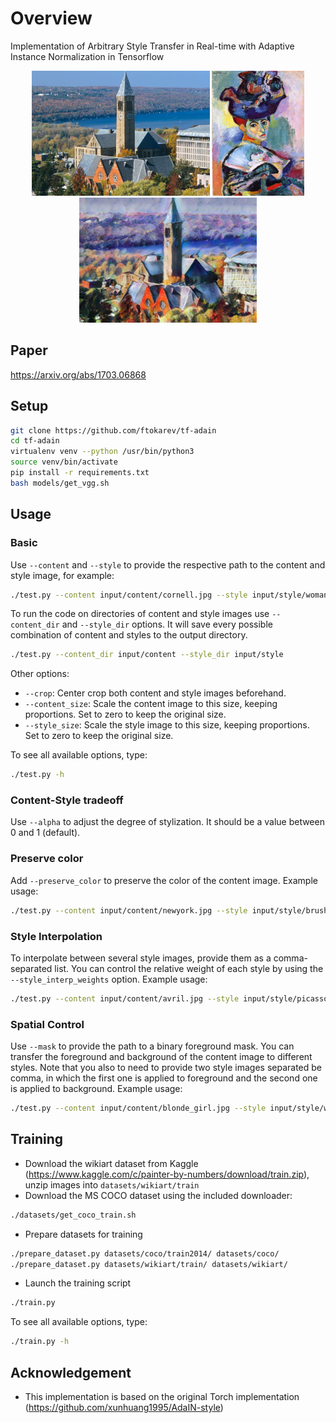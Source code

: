 # Overview

Implementation of Arbitrary Style Transfer in Real-time with Adaptive Instance Normalization in Tensorflow

<p align='center'>
    <img src='input/content/cornell.jpg' height="200px">
    <img src='input/style/woman_with_hat_matisse.jpg' height="200px">
    <img src='output/cornell_stylized_woman_with_hat_matisse.jpg' height="200px">
</p>

## Paper
https://arxiv.org/abs/1703.06868

## Setup

```bash
git clone https://github.com/ftokarev/tf-adain
cd tf-adain
virtualenv venv --python /usr/bin/python3
source venv/bin/activate
pip install -r requirements.txt
bash models/get_vgg.sh
```

## Usage

### Basic

Use `--content` and `--style` to provide the respective path to the content and style image, for example:

```bash
./test.py --content input/content/cornell.jpg --style input/style/woman_with_hat_matisse.jpg --content_size 0 --style_size 0
```

To run the code on directories of content and style images use `--content_dir` and `--style_dir` options. It will save every possible
combination of content and styles to the output directory.

```bash
./test.py --content_dir input/content --style_dir input/style
```

Other options:

- `--crop`: Center crop both content and style images beforehand.
- `--content_size`: Scale the content image to this size, keeping proportions. Set to zero to keep the original size.
- `--style_size`: Scale the style image to this size, keeping proportions. Set to zero to keep the original size.

To see all available options, type:

```bash
./test.py -h
```

### Content-Style tradeoff

Use `--alpha` to adjust the degree of stylization. It should be a value between 0 and 1 (default).

### Preserve color

Add `--preserve_color` to preserve the color of the content image. Example usage:

```bash
./test.py --content input/content/newyork.jpg --style input/style/brushstrokes.jpg --content_size 0 --style_size 0 --preserve_color
```

### Style Interpolation

To interpolate between several style images, provide them as a comma-separated list. You can control the relative weight of each style by using the `--style_interp_weights` option. Example usage:

```bash
./test.py --content input/content/avril.jpg --style input/style/picasso_self_portrait.jpg,input/style/impronte_d_artista.jpg --style_interp_weights 1,1 --crop --style_size 400
```

### Spatial Control

Use `--mask` to provide the path to a binary foreground mask. You can transfer the foreground and background of the content image to different styles.
Note that you also to need to provide two style images separated be comma, in which the first one is applied to foreground and the second one is applied to background. Example usage:

```bash
./test.py --content input/content/blonde_girl.jpg --style input/style/woman_in_peasant_dress_cropped.jpg,input/style/mondrian_cropped.jpg --mask input/mask/mask.png --content_size 0 --style_size 0
```

## Training

- Download the wikiart dataset from Kaggle (https://www.kaggle.com/c/painter-by-numbers/download/train.zip), unzip images into `datasets/wikiart/train`
- Download the MS COCO dataset using the included downloader:

```bash
./datasets/get_coco_train.sh
```

- Prepare datasets for training

```bash
./prepare_dataset.py datasets/coco/train2014/ datasets/coco/
./prepare_dataset.py datasets/wikiart/train/ datasets/wikiart/
```

- Launch the training script

```bash
./train.py
```

To see all available options, type:

```bash
./train.py -h
```

## Acknowledgement

- This implementation is based on the original Torch implementation (https://github.com/xunhuang1995/AdaIN-style)
